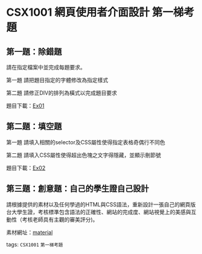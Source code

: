 # CSX1001 網頁使用者介面設計 第一梯考題

## 第一題：除錯題

請在指定檔案中並完成每題要求。

第一題 請把題目指定的字體修改為指定樣式

第二題 請修正DIV的排列為橫式以完成題目要求

題目下載：[Ex01](/assets/Ex01.zip)

## 第二題：填空題

第一題 請填入相關的selector及CSS屬性使得指定表格奇偶行不同色

第二題 請填入CSS屬性使得超出色塊之文字得隱藏，並顯示刪節號

題目下載：[Ex02](/assets/Ex02.zip)

## 第三題：創意題：自己的學生證自己設計

請根據提供的素材以及任何學過的HTML與CSS語法，重新設計一張自己的網頁版台大學生證，考核標準包含語法的正確性、網站的完成度、網站視覺上的美感與互動性（考核老師具有主觀的審美評分)。

素材網址：[material](/assets/material.zip)

tags: `CSX1001` `第一梯考題`